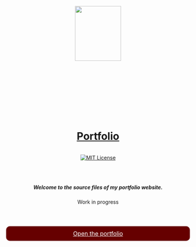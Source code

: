 <div align=center>
  <img src="../src/assets/img/read-me-crescent.svg" width=50% style="max-height: 300px;">
</div>

<div align="center">

  # [Portfolio]($$PREVIEW_URL$$)

</div>

<div align="center" style="display: flex; flex-direction: row;justify-content: space-evenly;">
  <div>
  
  [![MIT License](https://img.shields.io/github/license/czar-ec/czar-ec.github.io)](https://img.shields.io/github/license/dulmi-k/dulmi-k.github.io)

  </div>
</div>

<div align="center" style="padding: 30px 0">

##### Welcome to the source files of my portfolio website.

Work in progress

</div>


<a align="center" style="
cursor: pointer;
border: none;
background-color: #660000;
color: #fff;
display: flex;
justify-content: center;
align-self: center;
font-size: 16px;
padding: 10px 30px;
box-sizing: border-box;
width: 100%;
border-radius: 10px" href="https://dulmi-k.github.io">
  <span>Open the portfolio</span>
</a>
